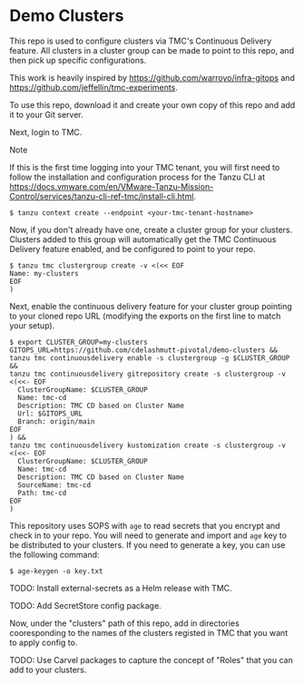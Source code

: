 # Demo Clusters
This repo is used to configure clusters via TMC's Continuous Delivery feature.  All clusters in a cluster group can be made to point to this repo, and then pick up specific configurations.

This work is heavily inspired by https://github.com/warroyo/infra-gitops and https://github.com/jeffellin/tmc-experiments.

To use this repo, download it and create your own copy of this repo and add it to your Git server.

Next, login to TMC.  
> [!NOTE]
> If this is the first time logging into your TMC tenant, you will first need to follow the installation and configuration process for the Tanzu CLI at https://docs.vmware.com/en/VMware-Tanzu-Mission-Control/services/tanzu-cli-ref-tmc/install-cli.html.
```console
$ tanzu context create --endpoint <your-tmc-tenant-hostname>
```

Now, if you don't already have one, create a cluster group for your clusters.  Clusters added to this group will automatically get the TMC Continuous Delivery feature enabled, and be configured to point to your repo.
```console
$ tanzu tmc clustergroup create -v <(<< EOF
Name: my-clusters
EOF
)
```

Next, enable the continuous delivery feature for your cluster group pointing to your cloned repo URL (modifying the exports on the first line to match your setup).
```console
$ export CLUSTER_GROUP=my-clusters GITOPS_URL=https://github.com/cdelashmutt-pivotal/demo-clusters && 
tanzu tmc continuousdelivery enable -s clustergroup -g $CLUSTER_GROUP &&
tanzu tmc continuousdelivery gitrepository create -s clustergroup -v <(<<- EOF
  ClusterGroupName: $CLUSTER_GROUP
  Name: tmc-cd
  Description: TMC CD based on Cluster Name
  Url: $GITOPS_URL
  Branch: origin/main
EOF
) &&
tanzu tmc continuousdelivery kustomization create -s clustergroup -v <(<<- EOF
  ClusterGroupName: $CLUSTER_GROUP
  Name: tmc-cd
  Description: TMC CD based on Cluster Name
  SourceName: tmc-cd
  Path: tmc-cd
EOF
)
```

This repository uses SOPS with `age` to read secrets that you encrypt and check in to your repo.  You will need to generate and import and `age` key to be distributed to your clusters.  If you need to generate a key, you can use the following command:
```console
$ age-keygen -o key.txt
```

TODO: Install external-secrets as a Helm release with TMC.

TODO: Add SecretStore config package.

Now, under the "clusters" path of this repo, add in directories cooresponding to the names of the clusters registed in TMC that you want to apply config to.

TODO: Use Carvel packages to capture the concept of "Roles" that you can add to your clusters.